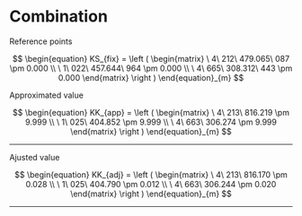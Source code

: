 # Combination

Reference points

$$
\begin{equation}
KS_{fix} = 
  \left (
  \begin{matrix}
    \ 4\ 212\ 479.065\ 087 \pm 0.000 \\
    \ 1\ 022\ 457.644\ 964 \pm 0.000 \\
    \ 4\ 665\ 308.312\ 443 \pm 0.000
  \end{matrix}
  \right )
\end{equation}_{m}
$$


Approximated value

$$
\begin{equation}
KK_{app} = 
  \left (
  \begin{matrix}
    \ 4\ 213\ 816.219 \pm 9.999 \\
    \ 1\ 025\ 404.852 \pm 9.999 \\
    \ 4\ 663\ 306.274 \pm 9.999
  \end{matrix}
  \right )
\end{equation}_{m}
$$

---

Ajusted value

$$
\begin{equation}
KK_{adj} = 
  \left (
  \begin{matrix}
    \ 4\ 213\ 816.170 \pm 0.028 \\
    \ 1\ 025\ 404.790 \pm 0.012 \\
    \ 4\ 663\ 306.244 \pm 0.020
  \end{matrix}
  \right )
\end{equation}_{m}
$$

---
